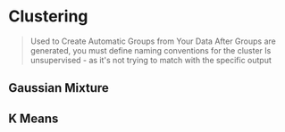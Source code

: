 # Clustering 

> Used to Create Automatic Groups from Your Data
> After Groups are generated, you must define naming conventions for the cluster
> Is unsupervised - as it's not trying to match with the specific output

## Gaussian Mixture


## K Means
>